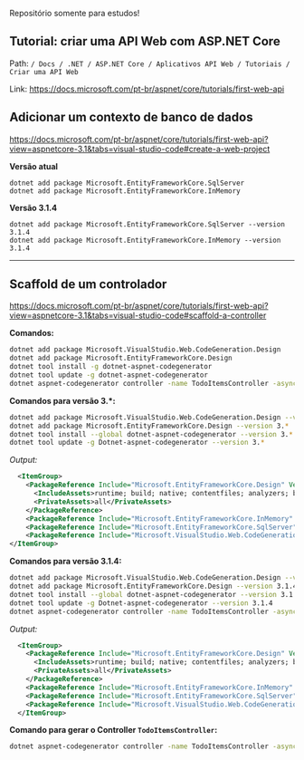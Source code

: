 Repositório somente para estudos!

## Tutorial: criar uma API Web com ASP.NET Core

Path:
`/ Docs / .NET / ASP.NET Core / Aplicativos API Web / Tutoriais / Criar uma API Web`

Link: https://docs.microsoft.com/pt-br/aspnet/core/tutorials/first-web-api

## Adicionar um contexto de banco de dados

https://docs.microsoft.com/pt-br/aspnet/core/tutorials/first-web-api?view=aspnetcore-3.1&tabs=visual-studio-code#create-a-web-project

**Versão atual**

```bah
dotnet add package Microsoft.EntityFrameworkCore.SqlServer
dotnet add package Microsoft.EntityFrameworkCore.InMemory
```

**Versão 3.1.4**

```bah
dotnet add package Microsoft.EntityFrameworkCore.SqlServer --version 3.1.4
dotnet add package Microsoft.EntityFrameworkCore.InMemory --version 3.1.4
```

---

## Scaffold de um controlador

https://docs.microsoft.com/pt-br/aspnet/core/tutorials/first-web-api?view=aspnetcore-3.1&tabs=visual-studio-code#scaffold-a-controller

**Comandos:**

```bash
dotnet add package Microsoft.VisualStudio.Web.CodeGeneration.Design
dotnet add package Microsoft.EntityFrameworkCore.Design
dotnet tool install -g dotnet-aspnet-codegenerator
dotnet tool update -g dotnet-aspnet-codegenerator
dotnet aspnet-codegenerator controller -name TodoItemsController -async -api -m TodoItem -dc TodoContext -outDir Controllers
```

**Comandos para versão 3.\*:**

```bash
dotnet add package Microsoft.VisualStudio.Web.CodeGeneration.Design --version 3.*
dotnet add package Microsoft.EntityFrameworkCore.Design --version 3.*
dotnet tool install --global dotnet-aspnet-codegenerator --version 3.*
dotnet tool update -g Dotnet-aspnet-codegenerator --version 3.*
```

_Output:_

```xml
  <ItemGroup>
    <PackageReference Include="Microsoft.EntityFrameworkCore.Design" Version="3.*">
      <IncludeAssets>runtime; build; native; contentfiles; analyzers; buildtransitive</IncludeAssets>
      <PrivateAssets>all</PrivateAssets>
    </PackageReference>
    <PackageReference Include="Microsoft.EntityFrameworkCore.InMemory" Version="3.*" />
    <PackageReference Include="Microsoft.EntityFrameworkCore.SqlServer" Version="3.*" />
    <PackageReference Include="Microsoft.VisualStudio.Web.CodeGeneration.Design" Version="3.*" />
</ItemGroup>
```

**Comandos para versão 3.1.4:**

```bash
dotnet add package Microsoft.VisualStudio.Web.CodeGeneration.Design --version 3.1.4
dotnet add package Microsoft.EntityFrameworkCore.Design --version 3.1.4
dotnet tool install --global dotnet-aspnet-codegenerator --version 3.1.4
dotnet tool update -g Dotnet-aspnet-codegenerator --version 3.1.4
dotnet aspnet-codegenerator controller -name TodoItemsController -async -api -m TodoItem -dc TodoContext -outDir Controllers
```

_Output:_

```xml
  <ItemGroup>
    <PackageReference Include="Microsoft.EntityFrameworkCore.Design" Version="3.1.4">
      <IncludeAssets>runtime; build; native; contentfiles; analyzers; buildtransitive</IncludeAssets>
      <PrivateAssets>all</PrivateAssets>
    </PackageReference>
    <PackageReference Include="Microsoft.EntityFrameworkCore.InMemory" Version="3.1.4" />
    <PackageReference Include="Microsoft.EntityFrameworkCore.SqlServer" Version="3.1.4" />
    <PackageReference Include="Microsoft.VisualStudio.Web.CodeGeneration.Design" Version="3.1.4" />
  </ItemGroup>
```

**Comando para gerar o Controller `TodoItemsController`:**

```bash
dotnet aspnet-codegenerator controller -name TodoItemsController -async -api -m TodoItem -dc TodoContext -outDir Controllers
```
